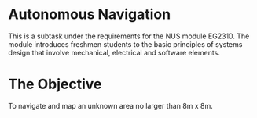 # Autonomous Navigation
This is a subtask under the requirements for the NUS module EG2310. The module introduces freshmen students to the basic principles of systems design that involve mechanical, electrical and software elements. 

# The Objective
To navigate and map an unknown area no larger than 8m x 8m. 
